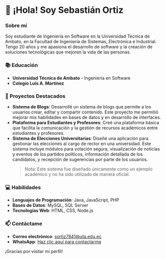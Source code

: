 # 👋 ¡Hola! Soy Sebastián Ortiz

### Sobre mí
Soy estudiante de Ingeniería en Software en la Universidad Técnica de Ambato, en la Facultad de Ingeniería de Sistemas, Electrónica e Industrial. Tengo 20 años y me apasiona el desarrollo de software y la creación de soluciones tecnológicas que mejoren la vida de las personas.

### 📚 Educación
- **Universidad Técnica de Ambato** - Ingeniería en Software
- **Colegio Luis A. Martínez**

### 🚀 Proyectos Destacados
- **Sistema de Blogs**: Desarrollé un sistema de blogs que permite a los usuarios crear, editar y compartir contenido. Este proyecto me permitió mejorar mis habilidades en bases de datos y en desarrollo de interfaces.
- **Plataforma para Estudiantes y Profesores**: Creé una plataforma básica que facilita la comunicación y la gestión de recursos académicos entre estudiantes y profesores.
- **Sistema de Elecciones Universitarias**: Diseñé una aplicación para gestionar las elecciones al cargo de rector en una universidad. Este sistema incluye módulos para votación segura, visualización de noticias y eventos de los partidos políticos, información detallada de los candidatos, y recepción de sugerencias por parte de los usuarios.  
  > Nota: Este sistema fue diseñado únicamente como un ejemplo académico y no ha sido utilizado de manera oficial.

### 💻 Habilidades
- **Lenguajes de Programación**: Java, JavaScript, PHP  
- **Bases de Datos**: MySQL, SQL Server  
- **Tecnologías Web**: HTML, CSS, Node.js  

### 📫 Contáctame
- **Correo electrónico**: sortiz7841@uta.edu.ec  
- **WhatsApp**: [Haz clic aquí para contactarme](https://wa.me/593998067093)


¡Gracias por visitar mi perfil!

